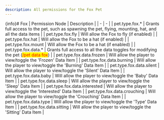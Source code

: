 ```yaml
---
description: All permissions for the Fox Pet
---
```


{info}# Fox
| Permission Node | Description |
| - | - |
| pet.type.fox.* | Grants full access to the pet, such as spawning the pet, flying, mounting, hat, and all the data items |
| pet.type.fox.fly | Will allow the Fox to fly (if enabled) |
| pet.type.fox.hat | Will allow the Fox to be a hat (if enabled) |
| pet.type.fox.mount | Will allow the Fox to be a hat (if enabled) |
| pet.type.fox.data.* | Grants full access to all the data toggles for modifying the pet (<mark style="color:red;">/pet data fox</mark>) |
| pet.type.fox.data.frozen | Will allow the player to view/toggle the 'Frozen' Data Item |
| pet.type.fox.data.burning | Will allow the player to view/toggle the 'Burning' Data Item |
| pet.type.fox.data.silent | Will allow the player to view/toggle the 'Silent' Data Item |
| pet.type.fox.data.baby | Will allow the player to view/toggle the 'Baby' Data Item |
| pet.type.fox.data.sleep | Will allow the player to view/toggle the 'Sleep' Data Item |
| pet.type.fox.data.interested | Will allow the player to view/toggle the 'Interested' Data Item |
| pet.type.fox.data.crouching | Will allow the player to view/toggle the 'Crouching' Data Item |
| pet.type.fox.data.type | Will allow the player to view/toggle the 'Type' Data Item |
| pet.type.fox.data.sitting | Will allow the player to view/toggle the 'Sitting' Data Item |


